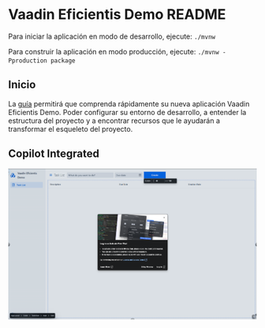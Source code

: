 # Vaadin Eficientis Demo README

Para iniciar la aplicación en modo de desarrollo, ejecute: `./mvnw`

Para construir la aplicación en modo producción, ejecute: `./mvnw -Pproduction package`

## Inicio

La [guía](https://vaadin.com/docs/latest/getting-started) permitirá que comprenda rápidamente su nueva aplicación Vaadin Eficientis Demo. Poder configurar su entorno de desarrollo, a entender la estructura del proyecto y a encontrar recursos que le ayudarán a transformar el esqueleto del proyecto.

## Copilot Integrated

![Copilot integrate](../../images/copilot_integrate.png)